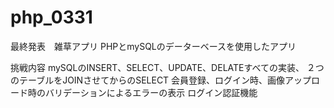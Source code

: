 # php_0331
最終発表　雑草アプリ
PHPとmySQLのデーターベースを使用したアプリ

挑戦内容
mySQLのINSERT、SELECT、UPDATE、DELATEすべての実装、
２つのテーブルをJOINさせてからのSELECT
会員登録、ログイン時、画像アップロード時のバリデーションによるエラーの表示
ログイン認証機能
